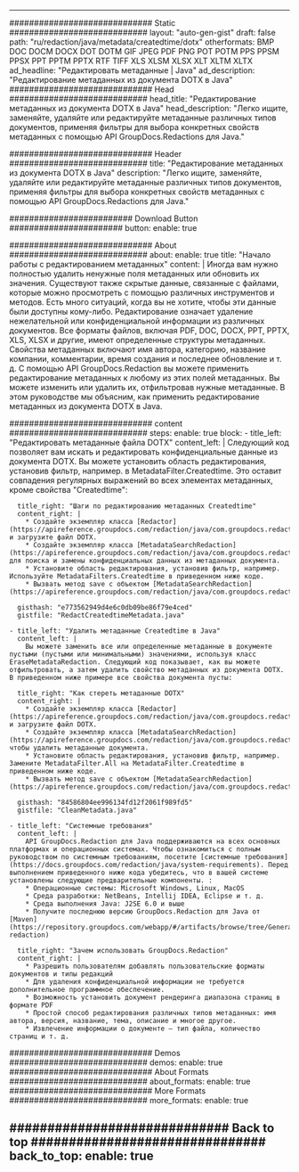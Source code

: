 
---
############################# Static ############################
layout: "auto-gen-gist" 
draft: false
path: "ru/redaction/java/metadata/createdtime/dotx"
otherformats: BMP DOC DOCM DOCX DOT DOTM GIF JPEG PDF PNG POT POTM PPS PPSM PPSX PPT PPTM PPTX RTF TIFF XLS XLSM XLSX XLT XLTM XLTX  
ad_headline: "Редактировать метаданные | Java"
ad_description: "Редактирование метаданных из документа DOTX в Java"
############################# Head ############################
head_title: "Редактирование метаданных из документа DOTX в Java"
head_description: "Легко ищите, заменяйте, удаляйте или редактируйте метаданные различных типов документов, применяя фильтры для выбора конкретных свойств метаданных с помощью API GroupDocs.Redactions для Java."

############################# Header ############################
title: "Редактирование метаданных из документа DOTX в Java"
description: "Легко ищите, заменяйте, удаляйте или редактируйте метаданные различных типов документов, применяя фильтры для выбора конкретных свойств метаданных с помощью API GroupDocs.Redactions для Java."

######################### Download Button #######################
button:
    enable: true

############################# About ############################
about:
    enable: true
    title: "Начало работы с редактированием метаданных"
    content: |
        Иногда вам нужно полностью удалить ненужные поля метаданных или обновить их значения. Существуют также скрытые данные, связанные с файлами, которые можно просмотреть с помощью различных инструментов и методов. Есть много ситуаций, когда вы не хотите, чтобы эти данные были доступны кому-либо. Редактирование означает удаление нежелательной или конфиденциальной информации из различных документов. Все форматы файлов, включая PDF, DOC, DOCX, PPT, PPTX, XLS, XLSX и другие, имеют определенные структуры метаданных. Свойства метаданных включают имя автора, категорию, название компании, комментарии, время создания и последнее обновление и т. д. С помощью API GroupDocs.Redaction вы можете применить редактирование метаданных к любому из этих полей метаданных. Вы можете изменить или удалить их, отфильтровав нужные метаданные. В этом руководстве мы объясним, как применить редактирование метаданных из документа DOTX в Java.

############################# content ############################
steps:
    enable: true
    block:
    - title_left: "Редактировать метаданные файла DOTX"
      content_left: |
        Следующий код позволяет вам искать и редактировать конфиденциальные данные из документа DOTX. Вы можете установить область редактирования, установив фильтр, например. в MetadataFilter.Createdtime. Это оставит совпадения регулярных выражений во всех элементах метаданных, кроме свойства "Createdtime": 

      title_right: "Шаги по редактированию метаданных Createdtime"
      content_right: |
        * Создайте экземпляр класса [Redactor](https://apireference.groupdocs.com/redaction/java/com.groupdocs.redaction/Redactor) и загрузите файл DOTX.
        * Создайте экземпляр класса [MetadataSearchRedaction](https://apireference.groupdocs.com/redaction/java/com.groupdocs.redaction.redactions/MetadataSearchRedaction) для поиска и замены конфиденциальных данных из метаданных документа.
        * Установите область редактирования, установив фильтр, например. Используйте MetadataFilters.Createdtime в приведенном ниже коде.
        * Вызвать метод save с объектом [MetadataSearchRedaction](https://apireference.groupdocs.com/redaction/java/com.groupdocs.redaction.redactions/MetadataSearchRedaction) 

      gisthash: "e773562949d4e6c0db09be86f79e4ced"
      gistfile: "RedactCreatedtimeMetadata.java"
      
    - title_left: "Удалить метаданные Createdtime в Java"
      content_left: |
        Вы можете заменить все или определенные метаданные в документе пустыми (пустыми или минимальными) значениями, используя класс EraseMetadataRedaction. Следующий код показывает, как вы можете отфильтровать, а затем удалить свойство метаданных из документа DOTX. В приведенном ниже примере все свойства документа пусты: 
        
      title_right: "Как стереть метаданные DOTX"
      content_right: |
        * Создайте экземпляр класса [Redactor](https://apireference.groupdocs.com/redaction/java/com.groupdocs.redaction/Redactor) и загрузите файл DOTX.
        * Создайте экземпляр класса [MetadataSearchRedaction](https://apireference.groupdocs.com/redaction/java/com.groupdocs.redaction.redactions/MetadataSearchRedaction), чтобы удалить метаданные документа.
        * Установите область редактирования, установив фильтр, например. Замените MetadataFilter.All на MetadataFilter.Createdtime в приведенном ниже коде.
        * Вызвать метод save с объектом [MetadataSearchRedaction](https://apireference.groupdocs.com/redaction/java/com.groupdocs.redaction.redactions/MetadataSearchRedaction) 
        
      gisthash: "84586804ee996134fd12f2061f989fd5"
      gistfile: "CleanMetadata.java"

    - title_left: "Системные требования"
      content_left: |
        API GroupDocs.Redaction для Java поддерживаются на всех основных платформах и операционных системах. Чтобы ознакомиться с полным руководством по системным требованиям, посетите [системные требования](https://docs.groupdocs.com/redaction/java/system-requirements). Перед выполнением приведенного ниже кода убедитесь, что в вашей системе установлены следующие предварительные компоненты. :
        * Операционные системы: Microsoft Windows, Linux, MacOS
        * Среда разработки: NetBeans, Intellij IDEA, Eclipse и т. д.
        * Среда выполнения Java: J2SE 6.0 и выше
        * Получите последнюю версию GroupDocs.Redaction для Java от [Maven](https://repository.groupdocs.com/webapp/#/artifacts/browse/tree/General/repo/com/groupdocs/groupdocs-redaction)
        
      title_right: "Зачем использовать GroupDocs.Redaction"
      content_right: |
        * Разрешить пользователям добавлять пользовательские форматы документов и типы редакций
        * Для удаления конфиденциальной информации не требуется дополнительное программное обеспечение.
        * Возможность установить документ рендеринга диапазона страниц в формате PDF
        * Простой способ редактирования различных типов метаданных: имя автора, версия, название, тема, описание и многое другое.
        * Извлечение информации о документе — тип файла, количество страниц и т. д.
        

############################# Demos ############################
demos:
    enable: true
############################# About Formats ############################
about_formats:
    enable: true
############################# More Formats ############################
more_formats:
    enable: true

############################# Back to top ###############################
back_to_top:
    enable: true
---
